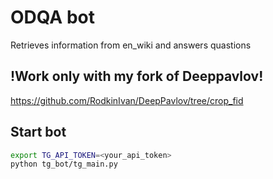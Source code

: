 # ODQA bot
Retrieves information from en_wiki and answers quastions

## !Work only with my fork of Deeppavlov! 
https://github.com/RodkinIvan/DeepPavlov/tree/crop_fid


## Start bot
```bash
export TG_API_TOKEN=<your_api_token>
python tg_bot/tg_main.py
```